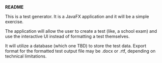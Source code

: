 **README**

This is a test generator. It is a JavaFX application and it will be a simple exercise.

The application will allow the user to create a test (like, a school exam) and use the interactive UI instead of formatting a test themselves.

It will utilize a database (which one TBD) to store the test data. Export format for the formatted test output file may be .docx or .rtf, depending on technical limitations.